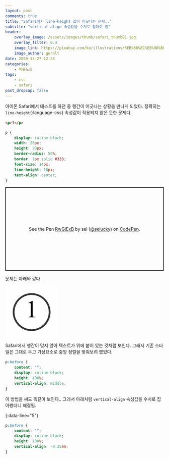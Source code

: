 ```yaml
---
layout: post
comments: true
title: "Safari에서 line-height 값이 어긋나는 문제.."
subtitle: "vertical-align 속성값을 수치로 잡아야 함"
header:
    overlay_image: /assets/images/thumb/safari_thumb01.jpg
    overlay_filter: 0.4
    image_link: https://pixabay.com/ko/illustrations/%EB%B8%8C%EB%9D%BC%EC%9A%B0%EC%A0%80-%EC%9B%B9-www-%EC%BB%B4%ED%93%A8%ED%84%B0-773218/
    image_author: geralt
date: 2020-12-27 12:28
categories:
    - 퍼블노트
tags:
    - css
    - safari
post_dropcap: false
---
```


아이폰 Safari에서 테스트를 하던 중 행간이 어긋나는 상황을 만나게 되었다. 정확히는 ```line-height```{:language-css} 속성값이 적용되지 않은 듯한 문제다.

```html
<p>1</p>
```

```css
p {
    display: inline-block;
    width: 20px;
    height: 20px;
    border-radius: 50%;
    border: 1px solid #333;
    font-size: 14px;
    line-height: 18px;
    text-align: center;
}
```

<p class="codepen" data-height="265" data-theme-id="default" data-default-tab="css,result" data-user="selucky" data-slug-hash="RwGjExB" style="height: 265px; box-sizing: border-box; display: flex; align-items: center; justify-content: center; border: 2px solid; margin: 1em 0; padding: 1em;" data-pen-title="RwGjExB">
  <span>See the Pen <a href="https://codepen.io/selucky/pen/RwGjExB">
  RwGjExB</a> by sel (<a href="https://codepen.io/selucky">@selucky</a>)
  on <a href="https://codepen.io">CodePen</a>.</span>
</p>
<script async src="https://cpwebassets.codepen.io/assets/embed/ei.js"></script>

문제는 아래와 같다.

![아이폰 Safari에서의 모습](/assets/images/post/safari-cross-browsing_img01.jpg)

Safari에서 행간이 맞지 않아 텍스트가 위에 붙어 있는 것처럼 보인다. 그래서 기존 스타일은 그대로 두고 가상요소로 중앙 정렬을 맞춰보려 했었다.

```css
p:before {
    content: "";
    display: inline-block;
    height: 100%;
    vertical-align: middle;
}
```

이 방법을 써도 똑같이 보인다.. 그래서 아래처럼 ```vertical-align``` 속성값을 수치로 잡아봤더니 해결됨.

{:data-line="5"}
```css
p:before {
    content: "";
    display: inline-block;
    height: 100%;
    vertical-align: -0.25em;
}
```